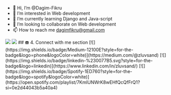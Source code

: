 - 👋 Hi, I’m @Dagim-Fikru
- 👀 I’m interested in  Web development
- 🌱 I’m currently learning Django and Java-script
- 💞️ I’m looking to collaborate on Web development
- 📫 How to reach me dagimfikru@gmail.com
<img src="https://github-readme-stats.vercel.app/api?username=Dagim-Fikru&show_icons=true&theme=dark"/>
<img src="https://github-readme-stats.vercel.app/api/top-langs?username=Dagim-Fikru&layout=compact&theme=dark"/>
<a name="connect-with-me"></a>
## ☎️ 4. Connect with me section
[![](https://img.shields.io/badge/Medium-12100E?style=for-the-badge&logo=phone&logoColor=white)](https://medium.com/@zluvsand) 
[![](https://img.shields.io/badge/linkedin-%230077B5.svg?style=for-the-badge&logo=linkedin)](https://www.linkedin.com/in/zluvsand/) 
[![](https://img.shields.io/badge/Spotify-1ED760?style=for-the-badge&logo=spotify&logoColor=white)](https://open.spotify.com/playlist/7KmIUNWrK8wEHfQcQfFrQ1?si=0e2d44043b5a40a4) 

<!---
Dagim-Fikru/Dagim-Fikru is a ✨ special ✨ repository because its `README.md` (this file) appears on your GitHub profile.
You can click the Preview link to take a look at your changes.
--->
